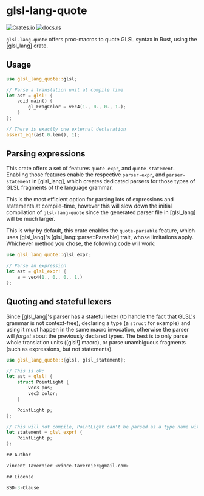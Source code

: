# glsl-lang-quote

[![Crates.io](https://img.shields.io/crates/v/glsl-lang-quote)](https://crates.io/crates/glsl-lang-quote)
[![docs.rs](https://img.shields.io/docsrs/glsl-lang-quote)](https://docs.rs/glsl-lang-quote/)

`glsl-lang-quote` offers proc-macros to quote GLSL syntax in Rust, using the [glsl_lang] crate.

## Usage

```rust
use glsl_lang_quote::glsl;

// Parse a translation unit at compile time
let ast = glsl! {
    void main() {
        gl_FragColor = vec4(1., 0., 0., 1.);
    }
};

// There is exactly one external declaration
assert_eq!(ast.0.len(), 1);
```

## Parsing expressions

This crate offers a set of features `quote-expr`, and `quote-statement`. Enabling those
features enable the respective `parser-expr`, and `parser-statement` in [glsl_lang], which
creates dedicated parsers for those types of GLSL fragments of the language grammar.

This is the most efficient option for parsing lots of expressions and statements at
compile-time, however this will slow down the initial compilation of `glsl-lang-quote` since
the generated parser file in [glsl_lang] will be much larger.

This is why by default, this crate enables the `quote-parsable` feature, which uses
[glsl_lang]'s [glsl_lang::parse::Parsable] trait, whose limitations apply. Whichever method you
chose, the following code will work:

```rust
use glsl_lang_quote::glsl_expr;

// Parse an expression
let ast = glsl_expr! {
    a = vec4(1., 0., 0., 1.)
};
```

## Quoting and stateful lexers

Since [glsl_lang]'s parser has a stateful lexer (to handle the fact that GLSL's grammar is not
context-free), declaring a type (a `struct` for example) and using it must happen in the same
macro invocation, otherwise the parser will *forget* about the previously declared types. The
best is to only parse whole translation units ([glsl!] macro), or parse unambiguous fragments
(such as expressions, but not statements).

```rust
use glsl_lang_quote::{glsl, glsl_statement};

// This is ok:
let ast = glsl! {
    struct PointLight {
        vec3 pos;
        vec3 color;
    }

    PointLight p;
};

// This will not compile, PointLight can't be parsed as a type name without extra state
let statement = glsl_expr! {
    PointLight p;
};

## Author

Vincent Tavernier <vince.tavernier@gmail.com>

## License

BSD-3-Clause
